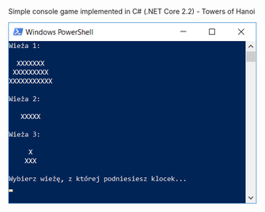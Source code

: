 Simple console game implemented in C# (.NET Core 2.2) - Towers of Hanoi

![alt text](./image.png "Towers of Hanoi")